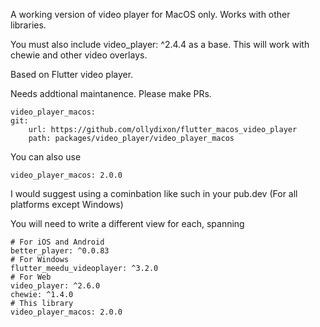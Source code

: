 A working version of video player for MacOS only. Works with other libraries.

You must also include video_player: ^2.4.4 as a base.
This will work with chewie and other video overlays.

Based on Flutter video player.

Needs addtional maintanence. Please make PRs.

```
video_player_macos:
git:
    url: https://github.com/ollydixon/flutter_macos_video_player
    path: packages/video_player/video_player_macos
```

You can also use

```
video_player_macos: 2.0.0
```

I would suggest using a cominbation like such in your pub.dev
(For all platforms except Windows)

You will need to write a different view for each, spanning  

```
# For iOS and Android
better_player: ^0.0.83
# For Windows
flutter_meedu_videoplayer: ^3.2.0
# For Web 
video_player: ^2.6.0
chewie: ^1.4.0
# This library
video_player_macos: 2.0.0
```
